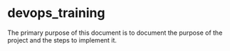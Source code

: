 # devops_training

The primary purpose of this document is to document the purpose of the project and the steps to implement it.
